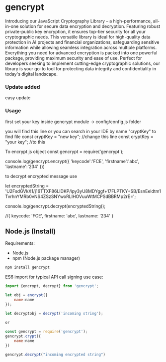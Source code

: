 # gencrypt

Introducing our JavaScript Cryptography Library – a high-performance, all-in-one solution for secure data encryption and decryption. Featuring robust private-public key encryption, it ensures top-tier security for all your cryptographic needs. This versatile library is ideal for high-quality data protection in AI projects and financial organizations, safeguarding sensitive information while allowing seamless integration across multiple platforms. Everything you need for advanced encryption is packed into one powerful package, providing maximum security and ease of use. Perfect for developers seeking to implement cutting-edge cryptographic solutions, our library is your go-to tool for protecting data integrity and confidentiality in today's digital landscape.

### Update added

easy update


### Usage

first set your key inside gencrypt module -> config/config.js folder

you will find this line or you can search in your IDE by name "cryptKey" to find file
const cryptKey = "new key"; //change this line
const cryptKey = "your key"; //to this




To encrypt js object
const gencrypt = require('gencrypt');

 console.log(gencrypt.encrypt({
     'keycode':'FCE',
    'firstname':'abc',
     'lastname':'234'
 }))

 to decrypt encrypted message use

let encryptedString = 'U2FsdGVkX1/j16TTXF86LIDKP/ipy3yU8MDYggf+17FLPTKY+SB/EsnEeldtm1TvrhnYMRb0vNS4ZSzSNYwoRLIHOVuuWtMCPSdBBRMp2rE=';

 console.log(gencrypt.decrypt(encryptedString));

//{ keycode: 'FCE', firstname: 'abc', lastname: '234' }



## Node.js (Install)

Requirements:

- Node.js
- npm (Node.js package manager)

```bash
npm install gencrypt
```



ES6 import for typical API call signing use case:

```javascript
import {encrypt, decrypt} from 'gencrypt';

let obj = encrypt({
    name:name
});

let decryptobj = decrypt('incoming string');

or
 
const gencrypt = require('gencrypt');
gencrypt.crypt({
    name:name
})

gencrypt.decrypt("incoming encrypted string")
